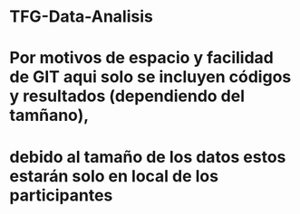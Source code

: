 # TFG-Data-Analisis
# Por motivos de espacio y facilidad de GIT aqui solo se incluyen códigos y resultados (dependiendo del tamñano), 
# debido al tamaño de los datos estos estarán solo en local de los participantes